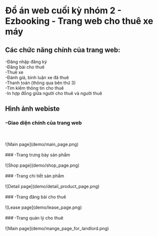 # Đồ án web cuối kỳ nhóm 2 - Ezbooking - Trang web cho thuê xe máy

## Các chức năng chính của trang web:

-Đăng nhập đăng ký
<br/>
-Đăng bài cho thuê
<br/>
-Thuê xe 
<br/>
 -Đánh giá, bình luận xe đã thuê
<br/>
-Thanh toán (thông qua bên thứ 3)
<br/>
-Tìm kiếm thông tin cho thuê
<br/>
-In hợp đồng giữa người cho thuê và người thuê

## Hình ảnh webiste
### -Giao diện chính của trang web
<br/>
<br/>
![Main page](demo/main_page.png)
<br/>
<br/>
### -Trang trưng bày sản phẩm
<br/>
<br/>
![Shop page](demo/shop_page.png)
<br/>
<br/>
### -Trang chi tiết sản phẩm
<br/>
<br/>
![Detail page](demo/detail_product_page.png)
<br/>
<br/>
### -Trang đăng bài cho thuê
<br/>
<br/>
![Lease page](demo/lease_page.png)
<br/>
<br/>
### -Trang quản lý cho thuê
<br/>
<br/>
![Main page](demo/mange_page_for_landlord.png)